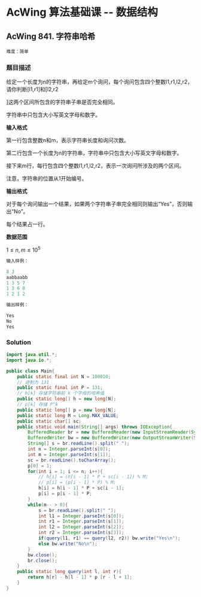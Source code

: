 # AcWing 算法基础课 -- 数据结构

## AcWing 841. 字符串哈希 

`难度：简单`

### 题目描述

给定一个长度为n的字符串，再给定m个询问，每个询问包含四个整数l1,r1,l2,r2，请你判断[l1,r1]和[l2,r2

]这两个区间所包含的字符串子串是否完全相同。

字符串中只包含大小写英文字母和数字。

**输入格式**

第一行包含整数n和m，表示字符串长度和询问次数。

第二行包含一个长度为n的字符串，字符串中只包含大小写英文字母和数字。

接下来m行，每行包含四个整数l1,r1,l2,r2，表示一次询问所涉及的两个区间。

注意，字符串的位置从1开始编号。

**输出格式**

对于每个询问输出一个结果，如果两个字符串子串完全相同则输出“Yes”，否则输出“No”。

每个结果占一行。

**数据范围**

$1≤n,m≤10^5$

```r
输入样例：

8 3
aabbaabb
1 3 5 7
1 3 6 8
1 2 1 2

输出样例：

Yes
No
Yes
```

### Solution

```java
import java.util.*;
import java.io.*;

public class Main{
    public static final int N = 100010;
    // 进制为 131
    public static final int P = 131;
    // h[k] 存储字符串前 k 个字母的哈希值
    public static long[] h = new long[N];
    // p[k] 存储 P^k 
    public static long[] p = new long[N];
    public static long M = Long.MAX_VALUE;
    public static char[] sc;
    public static void main(String[] args) throws IOException{
        BufferedReader br = new BufferedReader(new InputStreamReader(System.in));
        BufferedWriter bw = new BufferedWriter(new OutputStreamWriter(System.out));
        String[] s = br.readLine().split(" ");
        int n = Integer.parseInt(s[0]);
        int m = Integer.parseInt(s[1]);
        sc = br.readLine().toCharArray();
        p[0] = 1;
        for(int i = 1; i <= n; i++){
            // h[i] = (h[i - 1] * P + sc[i - 1]) % M;
            // p[i] = (p[i - 1] * P) % M;
            h[i] = h[i - 1] * P + sc[i - 1];
            p[i] = p[i - 1] * P;
        }
        while(m-- > 0){
            s = br.readLine().split(" ");
            int l1 = Integer.parseInt(s[0]);
            int r1 = Integer.parseInt(s[1]);
            int l2 = Integer.parseInt(s[2]);
            int r2 = Integer.parseInt(s[3]);
            if(query(l1, r1) == query(l2, r2)) bw.write("Yes\n");
            else bw.write("No\n");
        }
        bw.close();
        br.close();
    }
    public static long query(int l, int r){
        return h[r] - h[l - 1] * p [r - l + 1];
    }
}
```